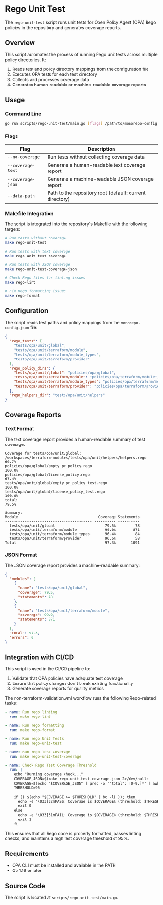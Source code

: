 # Rego Unit Test

The `rego-unit-test` script runs unit tests for Open Policy Agent (OPA) Rego policies in the repository and generates coverage reports.

## Overview

This script automates the process of running Rego unit tests across multiple policy directories. It:

1. Reads test and policy directory mappings from the configuration file
2. Executes OPA tests for each test directory
3. Collects and processes coverage data
4. Generates human-readable or machine-readable coverage reports

## Usage

### Command Line

```bash
go run scripts/rego-unit-test/main.go [flags] /path/to/monorepo-config.json
```

### Flags

| Flag | Description |
|------|-------------|
| `--no-coverage` | Run tests without collecting coverage data |
| `--coverage-text` | Generate a human-readable text coverage report |
| `--coverage-json` | Generate a machine-readable JSON coverage report |
| `--data-path` | Path to the repository root (default: current directory) |

### Makefile Integration

The script is integrated into the repository's Makefile with the following targets:

```bash
# Run tests without coverage
make rego-unit-test

# Run tests with text coverage
make rego-unit-test-coverage

# Run tests with JSON coverage
make rego-unit-test-coverage-json

# Check Rego files for linting issues
make rego-lint

# Fix Rego formatting issues
make rego-format
```

## Configuration

The script reads test paths and policy mappings from the `monorepo-config.json` file:

```json
{
  "rego_tests": [
    "tests/opa/unit/global",
    "tests/opa/unit/terraform/module",
    "tests/opa/unit/terraform/module_types",
    "tests/opa/unit/terraform/provider"
  ],
  "rego_policy_dirs": {
    "tests/opa/unit/global": "policies/opa/global",
    "tests/opa/unit/terraform/module": "policies/opa/terraform/module",
    "tests/opa/unit/terraform/module_types": "policies/opa/terraform/module_types",
    "tests/opa/unit/terraform/provider": "policies/opa/terraform/provider"
  },
  "rego_helpers_dir": "tests/opa/unit/helpers"
}
```

## Coverage Reports

### Text Format

The text coverage report provides a human-readable summary of test coverage:

```
Coverage for tests/opa/unit/global:
/workspaces/terraform-modules/tests/opa/unit/helpers/helpers.rego        66.7%
policies/opa/global/empty_pr_policy.rego                                100.0%
policies/opa/global/license_policy.rego                                  67.4%
tests/opa/unit/global/empty_pr_policy_test.rego                         100.0%
tests/opa/unit/global/license_policy_test.rego                          100.0%
total:                                                                   79.5%

Summary:
Module                                     Coverage Statements
---------------------------------------- ---------- ----------
  tests/opa/unit/global                       79.5%         78
  tests/opa/unit/terraform/module             99.0%        871
  tests/opa/unit/terraform/module_types       96.4%         84
  tests/opa/unit/terraform/provider           96.6%         58
Total                                         97.3%       1091
```

### JSON Format

The JSON coverage report provides a machine-readable summary:

```json
{
  "modules": [
    {
      "name": "tests/opa/unit/global",
      "coverage": 79.5,
      "statements": 78
    },
    {
      "name": "tests/opa/unit/terraform/module",
      "coverage": 99.0,
      "statements": 871
    }
  ],
  "total": 97.3,
  "errors": 0
}
```

## Integration with CI/CD

This script is used in the CI/CD pipeline to:

1. Validate that OPA policies have adequate test coverage
2. Ensure that policy changes don't break existing functionality
3. Generate coverage reports for quality metrics

The non-terraform-validation.yml workflow runs the following Rego-related tasks:

```yaml
- name: Run rego linting
  run: make rego-lint

- name: Run rego formatting
  run: make rego-format

- name: Run rego Unit Tests
  run: make rego-unit-test

- name: Run rego Test Coverage
  run: make rego-unit-test-coverage

- name: Check Rego Test Coverage Threshold
  run: |
    echo "Running coverage check..."
    COVERAGE_JSON=$(make rego-unit-test-coverage-json 2>/dev/null)
    COVERAGE=$(echo "$COVERAGE_JSON" | grep -o '"total": [0-9.]*' | awk '{print $2}')
    THRESHOLD=95
    
    if (( $(echo "$COVERAGE >= $THRESHOLD" | bc -l) )); then
      echo -e "\033[32mPASS: Coverage is $COVERAGE% (threshold: $THRESHOLD%)\033[0m"
      exit 0
    else
      echo -e "\033[31mFAIL: Coverage is $COVERAGE% (threshold: $THRESHOLD%)\033[0m"
      exit 1
    fi
```

This ensures that all Rego code is properly formatted, passes linting checks, and maintains a high test coverage threshold of 95%.

## Requirements

- OPA CLI must be installed and available in the PATH
- Go 1.16 or later

## Source Code

The script is located at `scripts/rego-unit-test/main.go`.